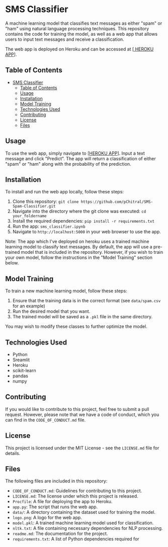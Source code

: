 # SMS Classifier

A machine learning model that classifies text messages as either "spam" or "ham" using natural language processing techniques. This repository contains the code for training the model, as well as a web app that allows users to input text messages and receive a classification.

The web app is deployed on Heroku and can be accessed at [[ HEROKU APP](https://chitralpatil-spam-classifier.herokuapp.com/)].

## Table of Contents

- [SMS Classifier](#sms-classifier)
  - [Table of Contents](#table-of-contents)
  - [Usage](#usage)
  - [Installation](#installation)
  - [Model Training](#model-training)
  - [Technologies Used](#technologies-used)
  - [Contributing](#contributing)
  - [License](#license)
  - [Files](#files)

## Usage

To use the web app, simply navigate to [[HEROKU APP](https://chitralpatil-spam-classifier.herokuapp.com/)]. Input a text message and click "Predict". The app will return a classification of either "spam" or "ham" along with the probability of the prediction.

## Installation

To install and run the web app locally, follow these steps:

1. Clone this repository: `git clone https://github.com/pChitral/SMS-Spam-Classifier.git`
2. Navigate into the directory where the git clone was executed: `cd your_foldername`
3. Install the required dependencies: `pip install -r requirements.txt`
4. Run the app: `sms_classifier.ipynb`
5. Navigate to `http://localhost:5000` in your web browser to use the app.

Note: The app which I've deployed on heroku uses a trained machine learning model to classify text messages. By default, the app will use a pre-trained model that is included in the repository. However, if you wish to train your own model, follow the instructions in the "Model Training" section below. 

## Model Training

To train a new machine learning model, follow these steps:

1. Ensure that the training data is in the correct format (see `data/spam.csv` for an example)
2. Run the desired model that you want.
3. The trained model will be saved as a `.pkl` file in the same directory.

You may wish to modify these classes to further optimize the model.

## Technologies Used

- Python
- Sreamlit
- Heroku
- scikit-learn
- pandas
- numpy


## Contributing

If you would like to contribute to this project, feel free to submit a pull request. However, please note that we have a code of conduct, which you can find in the `CODE_OF_CONDUCT.md` file.

## License

This project is licensed under the MIT License - see the `LICENSE.md` file for details.

## Files

The following files are included in this repository:

- `CODE_OF_CONDUCT.md`: Guidelines for contributing to this project.
- `LICENSE.md`: The license under which this project is released.
- `Procfile`: A file for deploying the app to Heroku.
- `app.py`: The script that runs the web app.
- `data/`: A directory containing the dataset used for training the model.
- `logo.png`: A logo for the web app.
- `model.pkl`: A trained machine learning model used for classification.
- `nltk.txt`: A file containing necessary dependencies for NLP processing.
- `readme.md`: The documentation for the project.
- `requirements.txt`: A list of Python dependencies required for
